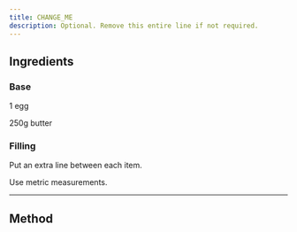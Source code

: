 ```yaml
---
title: CHANGE_ME
description: Optional. Remove this entire line if not required.
---
```


## Ingredients

### Base

1 egg

250g butter

### Filling

Put an extra line between each item.

Use metric measurements.

---

## Method




